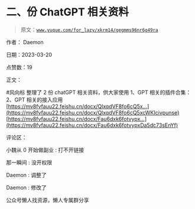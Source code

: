 # 二、份 ChatGPT 相关资料

> 原文：[`www.yuque.com/for_lazy/xkrm14/gegmms96nr6g49ra`](https://www.yuque.com/for_lazy/xkrm14/gegmms96nr6g49ra)



作者： Daemon



日期：2023-03-20



点赞数：19



正文：



#风向标 整理了 2 份 chatGPT 相关资料，供大家使用 1、GPT 相关的插件合集： 2、GPT 相关的接入应用 [https://mv8fvfauu22.feishu.cn/docx/QlxqdVF8fo6cQ5x...](https://mv8fvfauu22.feishu.cn/docx/QlxqdVF8fo6cQ5xcWKIcivpunse) [https://mv8fvfauu22.feishu.cn/docx/Fau6dxk6fotvypx...](https://mv8fvfauu22.feishu.cn/docx/Fau6dxk6fotvypxDa5dc73sEnYf)



评论区：



小魏从 0 开始做副业 : 打不开链接



那一瞬间 : 没开权限



Daemon : 调整了



Daemon : 修改了



公众号懒人找资源，懒人专属群分享

